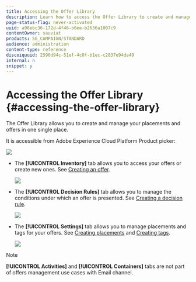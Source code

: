```yaml
---
title: Accessing the Offer Library
description: Learn how to access the Offer Library to create and manage your placements and offers.
page-status-flag: never-activated
uuid: a98ebc36-172d-4f46-b6ee-b2636a1007c9
contentOwner: sauviat
products: SG_CAMPAIGN/STANDARD
audience: administration
content-type: reference
discoiquuid: 2590d94c-51ef-4c0f-b1ec-c2837e94da40
internal: n
snippet: y
---
```


# Accessing the Offer Library {#accessing-the-offer-library}

The Offer Library allows you to create and manage your placements and offers in one single place.

It is accessible from Adobe Experience Cloud Platform Product picker:

![](assets/offers_access_library.png)

* The **[!UICONTROL Inventory]** tab allows you to access your offers or create new ones. See [Creating an offer](../../sending/using/creating-offers.md#creating-an-offer).

    ![](assets/offers_library_interface.png)

* The **[!UICONTROL Decision Rules]** tab allows you to manage the conditions under which an offer is presented. See [Creating a decision rule](../../sending/using/creating-offers.md#creating-a-decision-rule).

    ![](assets/offers_library_interface_decision.png)

* The **[!UICONTROL Settings]** tab allows you to manage placements and tags for your offers. See [Creating placements](../../sending/using/creating-offers.md#creating-placements) and [Creating tags](../../sending/using/creating-offers.md#creating-tags).

    ![](assets/assets_library_interface_settings.png)

>[!NOTE]
>
>**[!UICONTROL Activities]** and **[!UICONTROL Containers]** tabs are not part of offers management use cases with Email channel.
